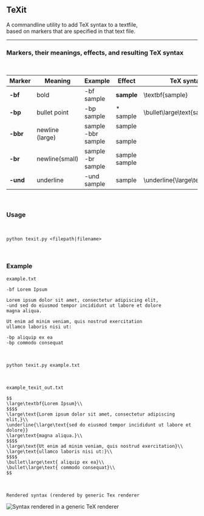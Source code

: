 ## TeXit

A commandline utility to add TeX syntax to a textfile,<br>
based on markers that are specified in that text file.<br>

---

### Markers, their meanings, effects, and resulting TeX syntax
<br>

| **Marker** | **Meaning**     | **Example**              | **Effect**           | **TeX syntax**                 |
|------------|-----------------|--------------------------|----------------------|--------------------------------|
| **-bf**    | bold            | -bf sample               | **sample**           | \textbf{sample}                |
| **-bp**    | bullet point    | -bp sample               | * sample             | \bullet\large\text{sample}     |
| **-bbr**   | newline (large) | sample<br>-bbr<br>sample | sample<br><br>sample | $$ $$                          |
| **-br**    | newline(small)  | sample<br>-br<br>sample  | sample<br>sample     | $$$$                           |
| **-und**   | underline       | -und sample              | sample               | \underline{\large\text{sample} |

<br>

### Usage
<br>

```
python texit.py <filepath|filename>
```
<br>

### Example<br>

```example.txt```

```
-bf Lorem Ipsum

Lorem ipsum dolor sit amet, consectetur adipiscing elit,
-und sed do eiusmod tempor incididunt ut labore et dolore
magna aliqua.

Ut enim ad minim veniam, quis nostrud exercitation
ullamco laboris nisi ut:

-bp aliquip ex ea
-bp commodo consequat
```
<br>

```
python texit.py example.txt
```
<br>

```example_texit_out.txt```

```
$$
\large\textbf{Lorem Ipsum}\\
$$$$
\large\text{Lorem ipsum dolor sit amet, consectetur adipiscing elit,}\\
\underline{\large\text{sed do eiusmod tempor incididunt ut labore et dolore}}
\large\text{magna aliqua.}\\
$$$$
\large\text{Ut enim ad minim veniam, quis nostrud exercitation}\\
\large\text{ullamco laboris nisi ut:}\\
$$$$
\bullet\large\text{ aliquip ex ea}\\
\bullet\large\text{ commodo consequat}\\
$$
```
<br>

```Rendered syntax (rendered by generic Tex renderer```<br>

![Syntax rendered in a generic TeX renderer](images/lorem_ipsum_rendered.jpg)